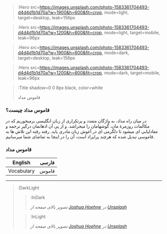 > :Hero src=https://images.unsplash.com/photo-1583361704493-d4d4d1b1d70a?w=1900&h=600&fit=crop,
>       mode=light,
>       target=desktop,
>       leak=156px

> :Hero src=https://images.unsplash.com/photo-1583361704493-d4d4d1b1d70a?w=1200&h=600&fit=crop,
>       mode=light,
>       target=mobile,
>       leak=96px

> :Hero src=https://images.unsplash.com/photo-1583361704493-d4d4d1b1d70a?w=1900&h=600&fit=crop,
>       mode=dark,
>       target=desktop,
>       leak=156px

> :Hero src=https://images.unsplash.com/photo-1583361704493-d4d4d1b1d70a?w=1200&h=600&fit=crop,
>       mode=dark,
>       target=mobile,
>       leak=96px

> :Title shadow=0 0 8px black, color=white
>
> قاموس مداد

### قاموس مداد چیست؟

در میان راه مداد، به واژگان متعدد و پرتکراری از زبان انگلیسی برمیخوریم که در مکالمات روزمرۀ مان، گوشهامان را میخراشد. 
و از پی آن اذهانمان درگیر ترجمه و معادلیابی ای میشود  تا دلگرمی ای در آغوش زبان مادری یابد. 
رفته رفته این تلاش ها به قاموسی تبدیل شده که هرچند پرایراد است، آن را در اینجا به تماشای شما میرسانیم.

### قاموس مداد

<table>
  <thead>
    <tr>
      <th>English</th>
      <th>فارسی</th>
    </tr>
  </thead>
  <tbody>
    <tr>
      <td>Vocabulary</td>
      <td>قاموس</td>
    </tr>
  </tbody>
</table>

---

> :DarkLight
> > :InDark
> >
> > _تصویر بالای صفحه از [Joshua Hoehne](https://unsplash.com/@mrthetrain) در [Unsplash](https://unsplash.com)_
>
> > :InLight
> >
> > _تصویر بالای صفحه از [Joshua Hoehne](https://unsplash.com/@mrthetrain) در [Unsplash](https://unsplash.com)_
